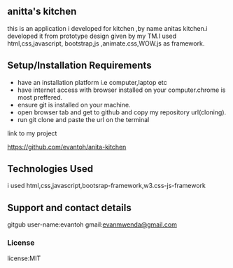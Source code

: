 ## anitta's kitchen



this is an application i developed for kitchen ,by name anitas kitchen.i developed it from prototype design given by my TM.I used html,css,javascript, bootstrap,js ,animate.css,WOW.js as framework.

## Setup/Installation Requirements

* have an installation platform i.e computer,laptop etc
* have internet access with browser installed on your computer.chrome is most preffered.
* ensure git is installed on your machine.
* open browser tab and get to github and copy my repository url(cloning).
* run git clone and paste the url on the terminal


link to my project

https://github.com/evantoh/anita-kitchen




## Technologies Used


i used html,css,javascript,bootsrap-framework,w3.css-js-framework



## Support and contact details

gitgub user-name:evantoh
gmail:evanmwenda@gmail.com

### License

license:MIT
